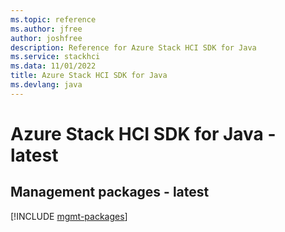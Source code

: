 ```yaml
---
ms.topic: reference
ms.author: jfree
author: joshfree
description: Reference for Azure Stack HCI SDK for Java
ms.service: stackhci
ms.data: 11/01/2022
title: Azure Stack HCI SDK for Java
ms.devlang: java
---
```

# Azure Stack HCI SDK for Java - latest

## Management packages - latest
[!INCLUDE [mgmt-packages](stack-hci-mgmt-index.md)]